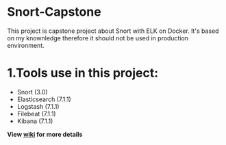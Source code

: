 # Snort-Capstone
This project is capstone project about Snort with ELK on Docker. It's based on my knownledge therefore it should not be used in production environment.
# 1.Tools use in this project:
- Snort (3.0)
- Elasticsearch (7.1.1)
- Logstash (7.1.1)
- Filebeat (7.1.1)
- Kibana (7.1.1)

**View [wiki](https://github.com/khoanase62625/Snort-Capstone/wiki) for more details**
